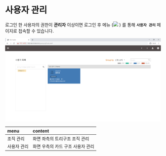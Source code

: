 # 사용자 관리

 로그인 한 사용자의 권한이 **관리자** 이상이면 로그인 후 메뉴 \(![](https://lh4.googleusercontent.com/_QUyMJsbXEXBlwqoTJaEzL4WhZoyGNaEnJ1QH_VwStQ1GRH_wXVnHIorEv2ndZcA1QM9TAWMbJk1vGW1SI7CW09f43tWnQkgFfbMEpie_D7npDSzSjkWWV27h-WjOzFk-WlPy2RrN9Y) \) 를 통해 **`사용자 관리`** 페이지로 접속할 수 있습니다. 

![&#xC0AC;&#xC6A9;&#xC790; &#xAD00;&#xB9AC; &#xD654;&#xBA74;](../../.gitbook/assets/undefined.png)

| menu | content |
| :--- | :--- |
| 조직 관리   | 화면 좌측의 트리구조 조직 관리  |
| 사용자 관리 | 화면 우측의 카드 구조 사용자 관리  |



##  



##  









